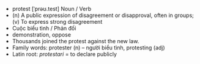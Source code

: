 - protest	[ˈprəʊ.test]	Noun / Verb
- (n) A public expression of disagreement or disapproval, often in groups; (v) To express strong disagreement
- Cuộc biểu tình / Phản đối
- demonstration, oppose
- Thousands joined the protest against the new law.
- Family words: protester (n) – người biểu tình, protesting (adj)
- Latin root: *protestari* = to declare publicly